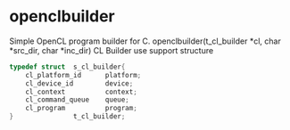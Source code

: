 # openclbuilder
Simple OpenCL program builder for C. openclbuilder(t_cl_builder *cl, char *src_dir, char *inc_dir)
CL Builder use support structure
```C
typedef struct	s_cl_builder{
	cl_platform_id		platform;
	cl_device_id		device;
	cl_context			context;
	cl_command_queue	queue;
	cl_program			program;
}				t_cl_builder;
```
